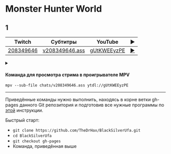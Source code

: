 <!-- video.js -->
<link href="https://cdnjs.cloudflare.com/ajax/libs/video.js/6.3.3/video-js.css" rel="stylesheet">
<script src="https://cdnjs.cloudflare.com/ajax/libs/video.js/6.3.3/video.js"></script>
<!-- videojs-youtube -->
<script src="https://cdnjs.cloudflare.com/ajax/libs/videojs-youtube/2.4.1/Youtube.js"></script>
<!-- libjass -->
<link href="https://cdn.jsdelivr.net/npm/libjass@0.11.0/libjass.css" rel="stylesheet">
<script src="https://cdn.jsdelivr.net/npm/libjass@0.11.0/libjass.js"></script>
<!-- videojs-ass -->
<link href="https://cdn.jsdelivr.net/npm/videojs-ass@0.8.0/src/videojs.ass.css" rel="stylesheet">
<script src="https://cdn.jsdelivr.net/npm/videojs-ass@0.8.0/src/videojs.ass.js"></script>
<!-- videojs-resolution-switcher -->
<script src="https://cdn.jsdelivr.net/npm/videojs-resolution-switcher@0.4.2/lib/videojs-resolution-switcher.min.js"></script>

<script>
function createPlayer(id, youtube, twitch) {
  videojs(id, {
    controls: true,
    nativeControlsForTouch: false,
    width: 640,
    height: 360,
    fluid: true,
    plugins: {
      ass: {
        src: ["../chats/v" + twitch + ".ass"],
        delay: -0.1,
      },
      videoJsResolutionSwitcher: {
        default: 'high',
        dynamicLabel: true
      }
    },
    techOrder: ["youtube"],
    sources: [{
      "type": "video/youtube",
      "src": "https://www.youtube.com/watch?v=" + youtube
    }]
  });
}
</script>

<style>
  .main-content {
    padding: 2rem;
    max-width: 72rem;
  }
</style>

# Monster Hunter World

## 1

| Twitch | Субтитры | YouTube | ▶ |
| ------ | -------- | ------- | - |
| [208349646](https://www.twitch.tv/videos/208349646) | [v208349646.ass](../chats/v208349646.ass) | [gUtKWEEyzPE](https://www.youtube.com/watch?v=gUtKWEEyzPE) | <a href="/src/player.html?v=gUtKWEEyzPE&s=208349646" onclick="return openPlayer208349646()">▶</a> |

<script>
  function openPlayer208349646() {
    createPlayer("player-gUtKWEEyzPE", "gUtKWEEyzPE", "208349646");
    document.getElementById("spoiler-gUtKWEEyzPE").click();
    return false;
  }
</script>

<details>
  <summary id="spoiler-gUtKWEEyzPE"></summary>

  <div class="player-wrapper" style="margin-top: 32px">
    <video
      id="player-gUtKWEEyzPE"
      class="video-js vjs-default-skin vjs-big-play-centered" />
  </div>
</details>

#### Команда для просмотра стрима в проигрывателе MPV

```
mpv --sub-file chats/v208349646.ass ytdl://gUtKWEEyzPE
```

----

Приведённые команды нужно выполнить, находясь в корне ветки gh-pages данного Git репозитория и подготовив все нужные программы по [этой](../tutorials/watch-online.md) инструкции.

Быстрый старт:
* `git clone https://github.com/TheDrHax/BlackSilverUfa.git`
* `cd BlackSilverUfa`
* `git checkout gh-pages`
* Команда, приведённая выше

